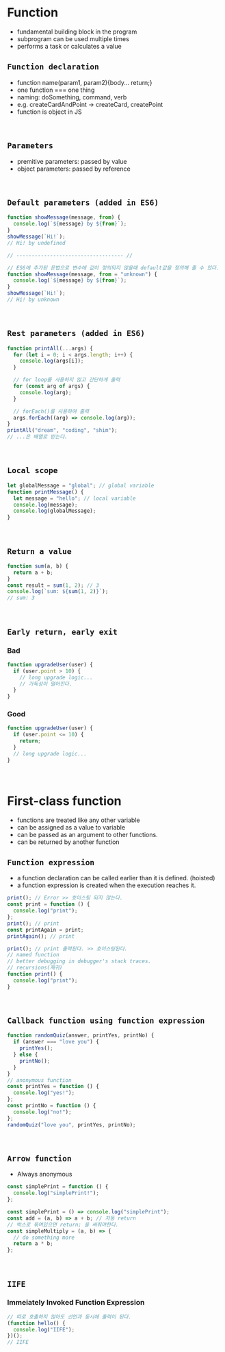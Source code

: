 # Function

- fundamental building block in the program
- subprogram can be used multiple times
- performs a task or calculates a value

## `Function declaration`

- function name(param1, param2){body... return;}
- one function === one thing
- naming: doSomething, command, verb
- e.g. createCardAndPoint -> createCard, createPoint
- function is object in JS

<br/>

## `Parameters`

- premitive parameters: passed by value
- object parameters: passed by reference

<br/>

## `Default parameters (added in ES6)`

```javascript
function showMessage(message, from) {
  console.log(`${message} by ${from}`);
}
showMessage(`Hi!`);
// Hi! by undefined

// ----------------------------------- //

// ES6에 추가된 문법으로 변수에 값이 정의되지 않을때 default값을 정의해 줄 수 있다.
function showMessage(message, from = "unknown") {
  console.log(`${message} by ${from}`);
}
showMessage(`Hi!`);
// Hi! by unknown
```

<br/>

## `Rest parameters (added in ES6)`

```javascript
function printAll(...args) {
  for (let i = 0; i < args.length; i++) {
    console.log(args[i]);
  }

  // for loop를 사용하지 않고 간단하게 출력
  for (const arg of args) {
    console.log(arg);
  }

  // forEach()를 사용하여 출력
  args.forEach((arg) => console.log(arg));
}
printAll("dream", "coding", "shim");
// ...은 배열로 받는다.
```

<br/>

## `Local scope`

```javascript
let globalMessage = "global"; // global variable
function printMessage() {
  let message = "hello"; // local variable
  console.log(message);
  console.log(globalMessage);
}
```

<br/>

## `Return a value`

```javascript
function sum(a, b) {
  return a + b;
}
const result = sum(1, 2); // 3
console.log(`sum: ${sum(1, 2)}`);
// sum: 3
```

<br/>

## `Early return, early exit`

### Bad

```javascript
function upgradeUser(user) {
  if (user.point > 10) {
    // long upgrade logic...
    // 가독성이 떨어진다.
  }
}
```

### Good

```javascript
function upgradeUser(user) {
  if (user.point <= 10) {
    return;
  }
  // long upgrade logic...
}
```

<br/>

# First-class function

- functions are treated like any other variable
- can be assigned as a value to variable
- can be passed as an argument to other functions.
- can be returned by another function

## `Function expression`

- a function declaration can be called earlier than it is defined. (hoisted)
- a function expression is created when the execution reaches it.

```javascript
print(); // Error >> 호이스팅 되지 않는다.
const print = function () {
  console.log("print");
};
print(); // print
const printAgain = print;
printAgain(); // print
```

```javascript
print(); // print 출력된다. >> 호이스팅된다.
// named function
// better debugging in debugger's stack traces.
// recursions(재귀)
function print() {
  console.log("print");
}
```

<br/>

## `Callback function using function expression`

```javascript
function randomQuiz(answer, printYes, printNo) {
  if (answer === "love you") {
    printYes();
  } else {
    printNo();
  }
}
// anonymous function
const printYes = function () {
  console.log("yes!");
};
const printNo = function () {
  console.log("no!");
};
randomQuiz("love you", printYes, printNo);
```

<br/>

## `Arrow function`

- Always anonymous

```javascript
const simplePrint = function () {
  console.log("simplePrint!");
};

const simplePrint = () => console.log("simplePrint");
const add = (a, b) => a + b; // 자동 return
// 박스로 묶여있으면 return; 을 써줘야한다.
const simpleMultiply = (a, b) => {
  // do something more
  return a * b;
};
```

<br/>

## `IIFE`

### Immeiately Invoked Function Expression

```javascript
// 따로 호출하지 않아도 선언과 동시에 출력이 된다.
(function hello() {
  console.log("IIFE");
})();
// IIFE
```
